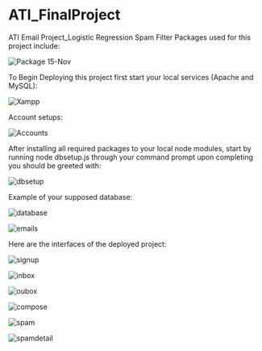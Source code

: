 # ATI_FinalProject
ATI Email Project_Logistic Regression Spam Filter
Packages used for this project include:

![Package 15-Nov](https://github.com/user-attachments/assets/6c851358-b22b-42bc-a225-6d9868c8965d)

To Begin Deploying this project first start your local services (Apache and MySQL): 

![Xampp](https://github.com/user-attachments/assets/b59c0a53-de86-48a8-9f61-ff1e64328f57)

Account setups:

![Accounts](https://github.com/user-attachments/assets/a64cc9c1-6065-4826-832a-6f15655cf45f)

After installing all required packages to your local node modules, start by running node dbsetup.js through your command prompt upon completing you should be greeted with: 

![dbsetup](https://github.com/user-attachments/assets/1cf8ea62-0f37-44f0-b355-785410b39d52)

Example of your supposed database: 

![database](https://github.com/user-attachments/assets/15572d71-4d21-4788-9fbe-211ea1d923b4)

![emails](https://github.com/user-attachments/assets/7fb11940-0e96-4d5a-a160-ee0671804800)

Here are the interfaces of the deployed project: 

![signup](https://github.com/user-attachments/assets/0006afbf-8a91-4c02-a4d8-4370b85db1ad)


![inbox](https://github.com/user-attachments/assets/5025fb9c-8993-48df-8afd-27545cd5eed7)


![oubox](https://github.com/user-attachments/assets/02ddf62e-c12d-4a7a-adce-e2e4eb29d838)


![compose](https://github.com/user-attachments/assets/2d7f457d-3127-48c9-8dbf-ee4eef485117)


![spam](https://github.com/user-attachments/assets/9fa7598d-2b47-46dd-aa63-7691310a4ff4)


![spamdetail](https://github.com/user-attachments/assets/c31cd01c-5360-4d3c-b633-c919885380ab)





